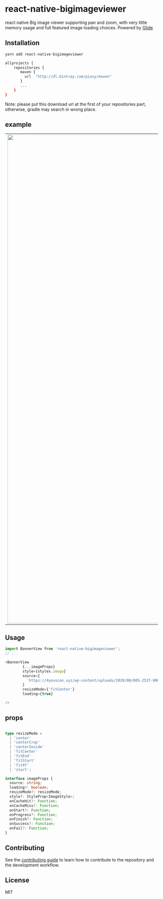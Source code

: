 # react-native-bigimageviewer

react native Big image viewer supporting pan and zoom, with very little memory usage and full
             featured image loading choices. Powered by
             [Glide](https://github.com/bumptech/glide)

## Installation

```sh
yarn add react-native-bigimageviewer
```

```sh
allprojects {
    repositories {
       maven {
         url  "http://dl.bintray.com/piasy/maven"
       }
       ...
    }
}
```
Note: please put this download url at the first of your repositories part, otherwise, gradle may search in wrong place.

## example

| | | |
|:-------------------------:|:-------------------------:|:-------------------------:|
|<img width="1604" alt="1" src="https://i.ibb.co/bd8zMpq/1.png">  |  <img width="1604" alt="2" src="https://i.ibb.co/Sv8Qkbv/2.png">|<img width="1604" alt="3" src="https://i.ibb.co/mJJgYB2/3.png">|

## Usage

```js
import BannerView from 'react-native-bigimageviewer';
// ...

<BannerView
        {...imageProps}
        style={styles.image}
        source={
          'https://4youscan.xyz/wp-content/uploads/2020/08/005-2537-900x1280.jpg'
        }
        resizeMode={'fitCenter'}
        loading={true}

/>
```

## props

```typescript

type resizeMode =
  | 'center'
  | 'centerCrop'
  | 'centerInside'
  | 'fitCenter'
  | 'fitEnd'
  | 'fitStart'
  | 'fitXY'
  | 'start';

interface imageProps {
  source: string;
  loading?: boolean;
  resizeMode?: resizeMode;
  style?: StyleProp<ImageStyle>;
  onCacheHit?: Function;
  onCacheMiss?: Function;
  onStart?: Function;
  onProgress?: Function;
  onFinish?: Function;
  onSuccess?: Function;
  onFail?: Function;
}

```

## Contributing

See the [contributing guide](CONTRIBUTING.md) to learn how to contribute to the repository and the development workflow.

## License
MIT

